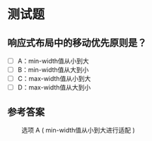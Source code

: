 # 测试题

## 响应式布局中的移动优先原则是？

- [ ] A：min-width值从小到大
- [ ] B：min-width值从大到小
- [ ] C：max-width值从小到大  
- [ ] D：max-width值从大到小

## 参考答案

&emsp;&emsp; 选项 A  ( min-width值从小到大进行适配 )